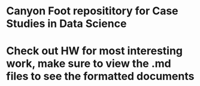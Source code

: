 # Canyon Foot reposititory for Case Studies in Data Science
# Check out HW for most interesting work, make sure to view the .md files to see the formatted documents
